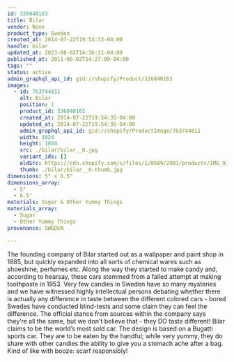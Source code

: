 ```yaml
---
id: 326840163
title: Bilar
vendor: None
product_type: Sweden
created_at: 2014-07-22T19:54:33-04:00
handle: bilar
updated_at: 2023-08-02T14:36:11-04:00
published_at: 2011-06-02T14:27:00-04:00
tags: ""
status: active
admin_graphql_api_id: gid://shopify/Product/326840163
images:
  - id: 763744811
    alt: Bilar
    position: 1
    product_id: 326840163
    created_at: 2014-07-22T19:54:35-04:00
    updated_at: 2014-07-22T19:54:35-04:00
    admin_graphql_api_id: gid://shopify/ProductImage/763744811
    width: 1024
    height: 1024
    src: ./bilar/bilar__0.jpg
    variant_ids: []
    oldSrc: https://cdn.shopify.com/s/files/1/0589/2901/products/IMG_9360.jpeg?v=1406073275
    thumb: ./bilar/bilar__0-thumb.jpg
dimensions: 5" x 6.5"
dimensions_array:
  - 5"
  - 6.5"
materials: Sugar & Other Yummy Things
materials_array:
  - Sugar
  - Other Yummy Things
provenance: SWEDEN

---
```


The founding company of Bilar started out as a wallpaper and paint shop in 1885, but quickly expanded into all sorts of chemical wares such as shoeshine, perfumes etc. Along the way they started to make candy and, according to hearsay, these cars stemmed from a failed attempt at making toothpaste in 1953. Very few candies in Sweden have so many mysteries and we have witnessed highly intellectual persons debating whether there is actually any difference in taste between the different colored cars - bored Swedes have conducted blind-tests and some claim they can feel the difference. The official stance from sources within the company says they’re all the same, but we don't believe that - they DO taste different! Bilar claims to be the world’s most sold car. The design is based on a Bugatti sports car. They are to be eaten by the handful; while very yummy, they do share with other candies the ability to give you a stomach ache after a bag. Kind of like with booze: scarf responsibly!